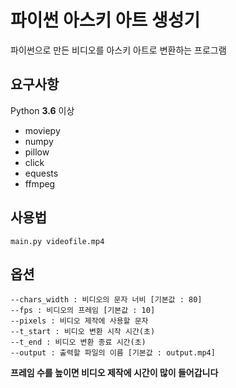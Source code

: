 # 파이썬 아스키 아트 생성기

파이썬으로 만든 비디오를 아스키 아트로 변환하는 프로그램

## 요구사항

Python **3.6** 이상

-   moviepy
-   numpy
-   pillow
-   click
-   equests
-   ffmpeg

## 사용법

```
main.py videofile.mp4
```

## 옵션

```
--chars_width : 비디오의 문자 너비 [기본값 : 80]
--fps : 비디오의 프레임 [기본값 : 10]
--pixels : 비디오 제작에 사용할 문자
--t_start : 비디오 변환 시작 시간(초)
--t_end : 비디오 변환 종료 시간(초)
--output : 출력할 파일의 이름 [기본값 : output.mp4]
```

**프레임 수를 높이면 비디오 제작에 시간이 많이 들어갑니다**